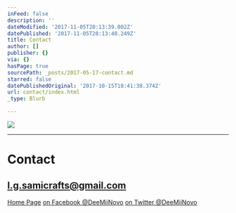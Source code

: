 ```yaml
---
inFeed: false
description: ''
dateModified: '2017-11-05T20:13:39.002Z'
datePublished: '2017-11-05T20:13:40.249Z'
title: Contact
author: []
publisher: {}
via: {}
hasPage: true
sourcePath: _posts/2017-05-17-contact.md
starred: false
datePublishedOriginal: '2017-10-15T18:41:38.374Z'
url: contact/index.html
_type: Blurb

---
```

![](https://the-grid-user-content.s3-us-west-2.amazonaws.com/660f53eb-37f3-4e09-9f8c-07a95b42a44f.jpg)

---

# **Contact**

## **l.g.samicrafts@gmail.com**
[Home Page][0]
[on Facebook @DeeMiiNovo][1]
[on Twitter @DeeMiiNovo][2]

[0]: https://thegrid.ai/lgsamicrafts/
[1]: https://www.facebook.com/DeeMiiNovo/
[2]: https://twitter.com/DeeMiiNovo